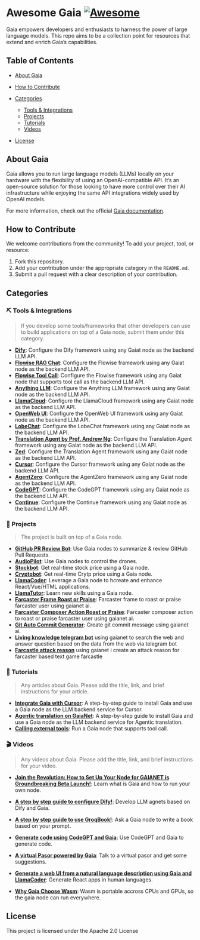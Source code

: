 # Awesome Gaia [![Awesome](https://awesome.re/badge.svg)](https://awesome.re)

Gaia empowers developers and enthusiasts to harness the power of large language models. This repo aims to be a collection point for resources that extend and enrich Gaia’s capabilities.

## Table of Contents
- [About Gaia](#about-gaia)
- [How to Contribute](#how-to-contribute)
- [Categories](#categories)
  - [Tools & Integrations](#%EF%B8%8F-tools--integrations)
  - [Projects](#-projects)
  - [Tutorials](#-tutorials)
  - [Videos](#-videos)
 
- [License](#license)

## About Gaia
Gaia allows you to run large language models (LLMs) locally on your hardware with the flexibility of using an OpenAI-compatible API. It’s an open-source solution for those looking to have more control over their AI infrastructure while enjoying the same API integrations widely used by OpenAI models.

For more information, check out the official [Gaia documentation](https://docs.gaianet.ai/).

## How to Contribute
We welcome contributions from the community! To add your project, tool, or resource:
1. Fork this repository.
2. Add your contribution under the appropriate category in the `README.md`.
3. Submit a pull request with a clear description of your contribution.

## Categories
### ⛏️ Tools & Integrations

> If you develop some tools/frameworks that other developers can use to build applications on top of a Gaia node, submit them under this category.

- **[Dify](https://docs.gaianet.ai/user-guide/apps/dify)**: Configure the Dify framework using any Gaiat node as the backend LLM API.
- **[Flowise RAG Chat](https://docs.gaianet.ai/user-guide/apps/flowiseai)**: Configure the Flowise framework using any Gaiat node as the backend LLM API.
- **[Flowise Tool Call](https://docs.gaianet.ai/user-guide/apps/flowiseai-tool-call)**: Configure the Flowise framework using any Gaiat node that supports tool call as the backend LLM API.
- **[Anything LLM](https://docs.gaianet.ai/user-guide/apps/anything_llm)**: Configure the Anything LLM framework using any Gaiat node as the backend LLM API.
- **[LlamaCloud](https://docs.gaianet.ai/user-guide/apps/llamaparse)**: Configure the LlamaCloud framework using any Gaiat node as the backend LLM API.
- **[OpenWeb UI](https://docs.gaianet.ai/user-guide/apps/openwebui)**: Configure the OpenWeb UI framework using any Gaiat node as the backend LLM API.
- **[LobeChat](https://docs.gaianet.ai/user-guide/apps/lobechat)**: Configure the LobeChat framework using any Gaiat node as the backend LLM API.
- **[Translation Agent by Prof. Andrew Ng](https://docs.gaianet.ai/user-guide/apps/translation-agent)**: Configure the Translation Agent framework using any Gaiat node as the backend LLM API.
- **[Zed](https://docs.gaianet.ai/user-guide/apps/zed)**: Configure the Translation Agent framework using any Gaiat node as the backend LLM API.
- **[Cursor](https://docs.gaianet.ai/user-guide/apps/cursor)**: Configure the Cursor framework using any Gaiat node as the backend LLM API.
- **[AgentZero](https://docs.gaianet.ai/user-guide/apps/agent-zero)**: Configure the AgentZero framework using any Gaiat node as the backend LLM API.
- **[CodeGPT](https://docs.gaianet.ai/user-guide/apps/codegpt)**: Configure the CodeGPT framework using any Gaiat node as the backend LLM API.
- **[Continue](https://docs.gaianet.ai/user-guide/apps/continue)**: Configure the Continue framework using any Gaiat node as the backend LLM API.


### 🚀 Projects

> The project is built on top of a Gaia node.

- **[GitHub PR Review Bot](https://github.com/flows-network/github-pr-summary)**: Use Gaia nodes to summarize & review GitHub Pull Requests.
- **[AudioPilot](https://github.com/EaglePilot/AudioPilot)**: Use Gaia nodes to control the drones.
- **[Stockbot](https://stockbot-on-gaia.pages.dev/)**: Get real-time stock price using a Gaia node.
- **[Cryptobot](https://cryptobot-on-gaia.pages.dev/)**: Get real-time Crytp price using a Gaia node.
- **[LlamaCoder](https://llamacoder.gaianet.ai/)**: Leverage a Gaia node to hcreate and enhance React/Vue/HTML applications.
- **[LlamaTutor](https://llamatutor.gaianet.ai/)**: Learn new skills using a Gaia node.
- **[Farcaster Frame Roast or Praise](https://github.com/koisose/ai-roast-praise)**: Farcaster frame to roast or praise farcaster user using gaianet ai.
- **[Farcaster Composer Action Roast or Praise](https://github.com/koisose/ai-gaianet-composer)**: Farcaster composer action to roast or praise farcaster user using gaianet ai.
- **[Git Auto Commit Generator](https://github.com/koisose/auto-commit-gaia)**: Create git commit message using gaianet ai.
- **[Living knowledge telegram bot](https://github.com/koisose/living-knowledge-telegram-bot)** using gaianet to search the web and answer question based on the data from the web via telegram bot
- **[Farcastle attack reason](https://github.com/koisose/farcastle-composer)** using gaianet i create an attack reason for farcaster based text game farcastle

### 📖 Tutorials
> Any articles about Gaia. Please add the title, link, and brief instructions for your article.

- **[Integrate Gaia with Cursor](https://medium.com/@zulfanbaswedan/harnessing-the-power-of-gaia-and-cursor-ai-ide-for-enhanced-development-productivity-c0e4df474568)**: A step-by-step guide to install Gaia and use a Gaia node as the LLM backend service for Cursor.
- **[Agentic translation on GaiaNet](https://docs.gaianet.ai/tutorial/translator-agent)**: A step-by-step guide to install Gaia and use a Gaia node as the LLM backend service for Agentic translation.
- **[Calling external tools](https://docs.gaianet.ai/tutorial/tool-call)**: Run a Gaia node that supports tool call.

  
### 🎬 Videos

> Any videos about Gaia. Please add the title, link, and brief instructions for your video.

- **[Join the Revolution: How to Set Up Your Node for GAIANET is Groundbreaking Beta Launch!](https://www.youtube.com/watch?v=7MtKELK5IoM)**: Learn what is Gaia and how to run your own node.

- **[A step by step guide to configure Dify!](https://twitter.com/Gaianet_AI/status/1823434426837057547)**: Develop LLM agnets based on Dify and Gaia.

- **[A step by step guide to use GroqBook!](https://twitter.com/Gaianet_AI/status/1814402294764487058)**: Ask a Gaia node to write a book based on your prompt.

- **[Generate code using CodeGPT and Gaia](https://twitter.com/Gaianet_AI/status/1829504390287311113)**: Use CodeGPT and Gaia to generate code.

- **[A virtual Pasor powered by Gaia](https://youtu.be/lQem46YSpSc)**: Talk to a virtual pasor and get some suggestions.

- **[Generate a web UI from a natural language description using Gaia and LlamaCoder](https://youtu.be/L2Rt94nCd2A)**: Generate React apps in human languages.

- **[Why Gaia Choose Wasm](https://youtu.be/Bt5i9bOeJ50)**: Wasm is portable accross CPUs and GPUs, so the gaia node can run everywhere.














## License
This project is licensed under the Apache 2.0 License
